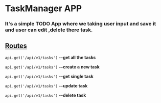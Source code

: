 # TaskManager APP

### It's a simple TODO App where we taking user input and save it and user can edit ,delete there task.

## <u>Routes</u>
<code>api.get('/api/v1/tasks')</code> **--get all the tasks**

<code>api.get('/api/v1/tasks')</code> **--create a new task**

<code>api.get('/api/v1/tasks')</code> **--get single task**

<code>api.get('/api/v1/tasks')</code>  **--update task**

<code>api.get('/api/v1/tasks')</code>  **--delete task**
